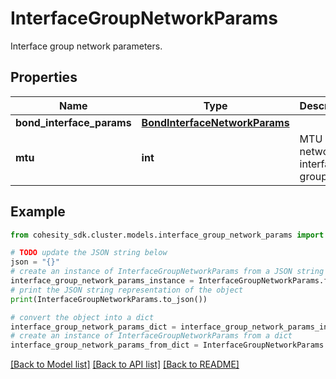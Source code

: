 # InterfaceGroupNetworkParams

Interface group network parameters.

## Properties

Name | Type | Description | Notes
------------ | ------------- | ------------- | -------------
**bond_interface_params** | [**BondInterfaceNetworkParams**](BondInterfaceNetworkParams.md) |  | [optional] 
**mtu** | **int** | MTU of the network interface group. | [optional] 

## Example

```python
from cohesity_sdk.cluster.models.interface_group_network_params import InterfaceGroupNetworkParams

# TODO update the JSON string below
json = "{}"
# create an instance of InterfaceGroupNetworkParams from a JSON string
interface_group_network_params_instance = InterfaceGroupNetworkParams.from_json(json)
# print the JSON string representation of the object
print(InterfaceGroupNetworkParams.to_json())

# convert the object into a dict
interface_group_network_params_dict = interface_group_network_params_instance.to_dict()
# create an instance of InterfaceGroupNetworkParams from a dict
interface_group_network_params_from_dict = InterfaceGroupNetworkParams.from_dict(interface_group_network_params_dict)
```
[[Back to Model list]](../README.md#documentation-for-models) [[Back to API list]](../README.md#documentation-for-api-endpoints) [[Back to README]](../README.md)


